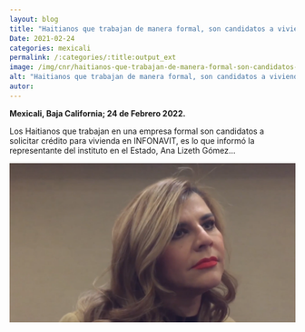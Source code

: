 ```yaml
---
layout: blog
title: "Haitianos que trabajan de manera formal, son candidatos a vivienda"
Date: 2021-02-24
categories: mexicali
permalink: /:categories/:title:output_ext
image: /img/cnr/haitianos-que-trabajan-de-manera-formal-son-candidatos-a-vivienda-infonavit.png
alt: "Haitianos que trabajan de manera formal, son candidatos a vivienda"
autor:
---
```


**Mexicali, Baja California; 24 de Febrero 2022.** 

Los Haitianos que trabajan en una empresa formal son candidatos a solicitar crédito para vivienda en INFONAVIT, es lo que informó la representante del instituto en el Estado, Ana Lizeth Gómez…

<div id="carouselExampleSlidesOnly" class="carousel slide" data-ride="carousel">
  <div class="carousel-inner">
    <div class="carousel-item active">
       <img class="d-block w-100" src="/img/cnr/haitianos-que-trabajan-de-manera-formal-son-candidatos-a-vivienda-infonavit.png" loading="lazy"  alt="Haitianos que trabajan de manera formal, son candidatos a vivienda">
    </div>
  </div>
</div>